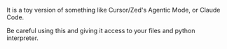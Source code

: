 It is a toy version of something like Cursor/Zed's Agentic Mode, or Claude Code.

Be careful using this and giving it access to your files and python interpreter.
